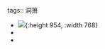 tags:: 洞箫

- ![](https://pic4.zhimg.com/80/v2-c7741fa8fd1c4dde09a73463d3b14f67_1440w.webp){:height 954, :width 768}
-
-